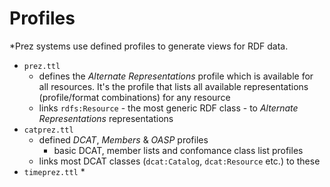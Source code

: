 # Profiles

*Prez systems use defined profiles to generate views for RDF data.

* `prez.ttl`
    * defines the _Alternate Representations_ profile which is available for all resources. It's the profile that lists
      all available representations (profile/format combinations) for any resource
    * links `rdfs:Resource` - the most generic RDF class - to _Alternate Representations_ representations
* `catprez.ttl`
    * defined _DCAT_, _Members_ & _OASP_ profiles
        * basic DCAT, member lists and confomance class list profiles
    * links most DCAT classes (`dcat:Catalog`, `dcat:Resource` etc.) to these
* `timeprez.ttl`
    * 